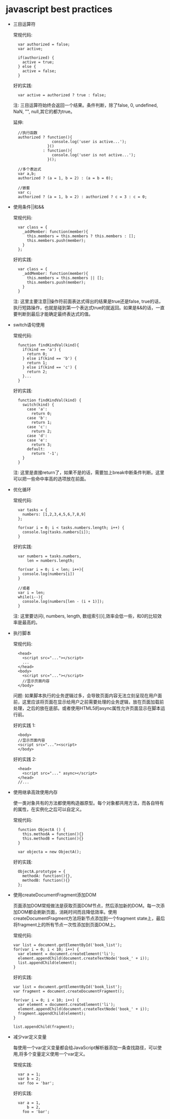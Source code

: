 # javascript best practices

- 三目运算符

  常规代码:
  
  		var authorized = false;
  		var active;
  		
  		if(authorized) {
  		  active = true;
  		} else {
  		  active = false;
  		}  
  		
  		
  好的实践:
  
  		var active = authorized ? true : false;
  		
  注: 三目运算符始终会返回一个结果。条件判断，除了false, 0, undefined, NaN, "", null,其它的都为true。
  
  延伸:
  
        //执行函数
  		authorized ? function(){
  		               console.log('user is active...');
  		             }()
  		           : function(){
  		               console.log('user is not active...');
  		             }();
  		             
  		//多个表达式             
  	    var a,b;
  	    authorized ? (a = 1, b = 2) : (a = b = 0);
  	    
  	    //嵌套
  	    var c; 
  	    authorized ? (a = 1, b = 2) : authorized ? c = 3 : c = 0;
  
  
- 使用条件||和&&

  常规代码:
  
  		var class = {
  		  _addMember: function(member){
  		    this.members = this.members ? this.members : [];
  		    this.members.push(member);
  		  }
  		};
  		
  好的实践:
  
  		var class = {
  		  _addMember: function(member){
  		    this.members = this.members || [];
  		    this.members.push(member);
  		  }
  		}
  		
  注: 这里主要注意||操作符前面表达式得出的结果是true还是false, true的话，执行短路操作，也就是碰到第一个表达式true的就返回。如果是&&的话，一直要判断到最后才能确定最终表达式的值。
  
- switch语句使用

  常规代码:
  
  		function findKindVal(kind){
  		  if(kind == 'a') {
  		    return 0;
  		  } else if(kind == 'b') {
  		    return 1;
  		  } else if(kind == 'c') {
  		  	return 2;
  		  }...
  		}
  		
  好的实践:
  
  		function findKindVal(kind) {
  		  switch(kind) {
  		  	case 'a':
  		  	  return 0;
  		  	case 'b':
  		  	  return 1;
  		  	case 'c':
  		  	  return 2;
  		  	case 'd':
  		  	case 'e':
  		  	  return 3;
  		  	default:
  		  	  return '-1';
  		  }
  		}
  		
  注: 这里是直接return了，如果不是的话，需要加上break中断条件判断。这里可以把一些命中率高的选项放在前面。
  
- 优化循环

  常规代码:
  
  		var tasks = {
  		  numbers: [1,2,3,4,5,6,7,8,9]
  		};
  		
  		for(var i = 0; i < tasks.numbers.length; i++) {
  		  console.log(tasks.numbers[i]);
  		}
  		
  好的实践:
  
  		var numbers = tasks.numbers,
     		len = numbers.length;
     		
  		for(var i = 0; i < len; i++){
  		  console.log(numbers[i])
  		}
  		
  		//或者
  		var i = len;
  		while(i--){
  		  console.log(numbers[len - (i + 1)]);
  		}

  注: 这里要访问i, numbers, length, 数组索引[i],效率会低一些，和0的比较效率是最高的。
  
  
- 执行脚本

  常规代码:
  
  		<head>
  		  <script src="..."></script>
  		  ...
  		</head>
  		<body>
  		  <script src="..."></script>
  		  //显示页面内容
  		</body>
  		
  问题: 如果脚本执行的业务逻辑过多，会导致页面内容无法立刻呈现在用户面前，这里应该将页面在显示给用户之前需要处理的业务逻辑，放在页面加载前处理，之后的放在底部。或者使用HTML5的async属性允许页面显示在脚本运行前。
  
  好的实践 1:
  
  		<body>
  		//显示页面内容
  		<script src="..."><script>
  		</body>
  		
  好的实践 2:
  
  		<head>
  		  <script src="..." async></script>
  		</head>
  		//...
  
- 使用继承高效使用内存

  使一类对象共有的方法都使用构造器原型。每个对象都共用方法，而各自特有的属性，在实例化之后可以自定义。

  常规代码:
  
  		function ObjectA () {
  		  this.methodA = function(){}
  		  this.methodB = function(){}
  		}
  		
  		var objecta = new ObjectA();
  		
  
  好的实践:
  
  		ObjectA.prototype = {
  		  methodA: function(){},
  		  methodB: function(){}
  		};
  		
- 使用createDocumentFragment添加DOM

  页面添加DOM常规做法是获取页面DOM节点，然后添加新的DOM。每一次添加DOM都会刷新页面，消耗时间而且降低效率。使用createDocumentFragment方法将新节点添加到一个fragment state上，最后将fragment上的所有节点一次性添加到页面DOM上。
  
  
  常规代码: 
  
      var list = document.getElementById('book_list');
      for(var i = 0; i < 10; i++) {
        var element = document.createElement('li');
        element.appendChild(document.createTextNode('book_' + i));
        list.appendChild(element);
      }


   好的实践:
   
      var list = document.getElementById('book_list');
      var fragment = document.createDocumentFragment();
      
      for(var i = 0; i < 10; i++) {
        var element = document.createElement('li');
        element.appendChild(document.createTextNode('book_' + i));
        fragment.appendChild(element);
      }
      
      list.appendChild(fragment);
      
- 减少var定义变量

   每使用一个var定义变量都会给JavaScript解析器添加一条查找路径，可以使用,将多个变量定义使用一个var定义。
   
   常规实践:
   
   		var a = 1;
   		var b = 2;
   		var foo = 'bar';
   		
   好的实践:
   
        var a = 1,
            b = 2,
          foo = 'bar';
          


  		  		  

 

